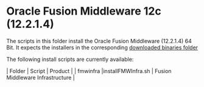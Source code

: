 # Oracle Fusion Middleware 12c (12.2.1.4)
The scripts in this folder install the Oracle Fusion Middleware (12.2.1.4) 64 Bit.
It expects the installers in the corresponding [downloaded binaries folder ](../../../../installBinaries/Oracle/FMW/12.2.1.4/README.md)

The following install scripts are currently available:

| Folder   | Script            | Product                          |
| fmwinfra |installFMWInfra.sh | Fusion Middleware Infrastructure |